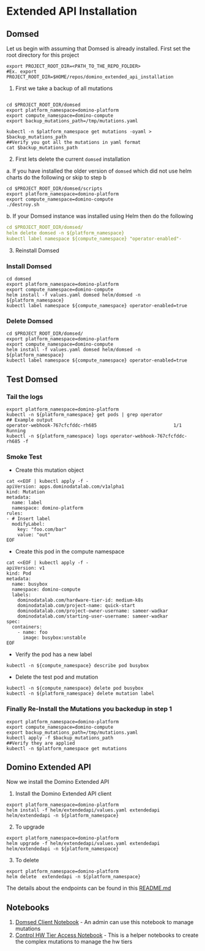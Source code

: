 # Extended API Installation

## Domsed

Let us begin with assuming that Domsed is already installed. First set the root directory for this project

```shell
export PROJECT_ROOT_DIR=<PATH_TO_THE_REPO_FOLDER>
#Ex. export PROJECT_ROOT_DIR=$HOME/repos/domino_extended_api_installation
```



1. First we take a backup of all mutations

```shell

cd $PROJECT_ROOT_DIR/domsed
export platform_namespace=domino-platform
export compute_namespace=domino-compute
export backup_mutations_path=/tmp/mutations.yaml

kubectl -n $platform_namespace get mutations -oyaml > $backup_mutations_path
##Verify you got all the mutations in yaml format
cat $backup_mutations_path 
```

2. First lets delete the current `domsed` installation

a. If you have installed the older version of `domsed` which did not use helm charts do the following or skip to step b
```shell
cd $PROJECT_ROOT_DIR/domsed/scripts
export platform_namespace=domino-platform
export compute_namespace=domino-compute
./destroy.sh
```

b. If your Domsed instance was installed using Helm then do the following

```yaml
cd $PROJECT_ROOT_DIR/domsed/
helm delete domsed -n ${platform_namespace}
kubectl label namespace ${compute_namespace} "operator-enabled"-
```

3. Reinstall Domsed

### Install Domsed
```shell
cd domsed
export platform_namespace=domino-platform
export compute_namespace=domino-compute
helm install -f values.yaml domsed helm/domsed -n ${platform_namespace}
kubectl label namespace ${compute_namespace} operator-enabled=true
```


### Delete Domsed
```shell
cd $PROJECT_ROOT_DIR/domsed/
export platform_namespace=domino-platform
export compute_namespace=domino-compute
helm install -f values.yaml domsed helm/domsed -n ${platform_namespace}
kubectl label namespace ${compute_namespace} operator-enabled=true
```

## Test Domsed

### Tail the logs

```shell
export platform_namespace=domino-platform
kubectl -n ${platform_namespace} get pods | grep operator
## Example output
operator-webhook-767cfcfddc-rh685                            1/1     Running    
kubectl -n ${platform_namespace} logs operator-webhook-767cfcfddc-rh685 -f
```
### Smoke Test

- Create this mutation object 
```shell
cat <<EOF | kubectl apply -f -
apiVersion: apps.dominodatalab.com/v1alpha1
kind: Mutation
metadata:
  name: label
  namespace: domino-platform
rules:
- # Insert label
  modifyLabel:
    key: "foo.com/bar"
    value: "out"
EOF
```

- Create this pod in the compute namespace
```shell
cat <<EOF | kubectl apply -f -
apiVersion: v1
kind: Pod
metadata:
  name: busybox
  namespace: domino-compute
  labels:
    dominodatalab.com/hardware-tier-id: medium-k8s  
    dominodatalab.com/project-name: quick-start
    dominodatalab.com/project-owner-username: sameer-wadkar
    dominodatalab.com/starting-user-username: sameer-wadkar
spec:
  containers:
    - name: foo
      image: busybox:unstable
EOF
```

- Verify the pod has a new label
```shell
kubectl -n ${compute_namespace} describe pod busybox
```

- Delete the test pod and mutation
```shell
kubectl -n ${compute_namespace} delete pod busybox
kubectl -n ${platform_namespace} delete mutation label
```

### Finally Re-Install the Mutations you backedup in step 1
```shell
export platform_namespace=domino-platform
export compute_namespace=domino-compute
export backup_mutations_path=/tmp/mutations.yaml
kubectl apply -f $backup_mutations_path
##Verify they are applied
kubectl -n $platform_namespace get mutations
```
## Domino Extended API

Now we install the Domino Extended API

1. Install the Domino Extended API client
```shell
export platform_namespace=domino-platform
helm install -f helm/extendedapi/values.yaml extendedapi helm/extendedapi -n ${platform_namespace}
```
2. To upgrade
```shell
export platform_namespace=domino-platform
helm upgrade -f helm/extendedapi/values.yaml extendedapi helm/extendedapi -n ${platform_namespace}
```
3. To delete

```shell
export platform_namespace=domino-platform
helm delete  extendedapi -n ${platform_namespace}
```

The details about the endpoints can be found in this [README.md](./domino-extended-api/README.md)

## Notebooks

1. [Domsed Client Notebook](./notebooks/domsed_client.ipynb) - An admin can use this notebook to manage mutations
2. [Control HW Tier Access Notebook](./notebooks/manage_hwtier_rbac.ipynb) - This is a helper notebooks to create the complex mutations to manage the hw tiers